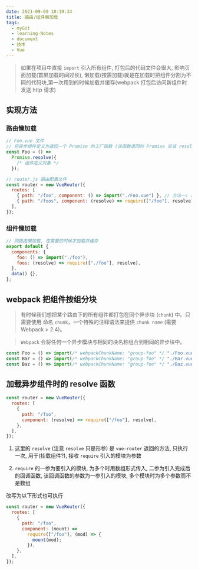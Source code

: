 ```yaml
---
date: 2021-09-09 10:19:34
title: 路由/组件懒加载
tags:
  - myGit
  - learning-Notes
  - document
  - 技术
  - Vue
---
```


> 如果在项目中直接 `import` 引入所有组件, 打包后的代码文件会很大, 影响页面加载(首屏加载时间过长), 懒加载(按需加载)就是在加载时把组件分割为不同的代码块,第一次用到的时候加载并缓存(webpack 打包后访问新组件时发送 http 请求)

## 实现方法

### 路由懒加载

```js
// Foo.vue 文件
// 将异步组件定义为返回一个 Promise 的工厂函数 (该函数返回的 Promise 应该 resolve 组件本身)
const Foo = () =>
  Promise.resolve({
    /* 组件定义对象 */
  });

// router.js 路由配置文件
const router = new VueRouter({
  routes: [
    { path: "/foo", component: () => import("./Foo.vue") }, // 方法一: 路由懒加载, 使用webpack2的代码分块点写法
    { path: "/foos", component: (resolve) => require(["/foo"], resolve) }, // 方法二: 异步组件,使用require引入, require 一参为要引入的组件, 参数为数组, 二参为回调函数
  ],
});
```

### 组件懒加载

```js
// 同路由懒加载, 在需要的时候才加载并缓存
export default {
  components: {
    foo: () => import("./foo"),
    foos: (resolve) => require(["./foo"], resolve),
  },
  data() {},
};
```

## webpack 把组件按组分块

> 有时候我们想把某个路由下的所有组件都打包在同个异步块 (`chunk`) 中。只需要使用 命名 `chunk`，一个特殊的注释语法来提供 `chunk name` (需要 Webpack > 2.4)。

> `Webpack` 会将任何一个异步模块与相同的块名称组合到相同的异步块中。

```js
const Foo = () => import(/* webpackChunkName: "group-foo" */ "./Foo.vue");
const Bar = () => import(/* webpackChunkName: "group-foo" */ "./Bar.vue");
const Baz = () => import(/* webpackChunkName: "group-foo" */ "./Baz.vue");
```

## 加载异步组件时的 resolve 函数

```js
const router = new VueRouter({
  routes: [
    {
      path: "/foo",
      component: (resolve) => require(["/foo"], resolve),
    },
  ],
});
```

1. 这里的 `resolve` (注意 `resolve` 只是形参) 是 `vue-router` 返回的方法, 只执行一次, 用于(挂载组件?), 接收 `require` 引入的模块为参数

2. `require` 的一参为要引入的模块, 为多个时用数组形式传入, 二参为引入完成后的回调函数, 该回调函数的参数为一参引入的模块, 多个模块时为多个参数而不是数组

改写为以下形式也可执行

```js
const router = new VueRouter({
  routes: [
    {
      path: "/foo",
      component: (mount) =>
        require(["/foo"], (mod) => {
          mount(mod);
        }),
    },
  ],
});
```
